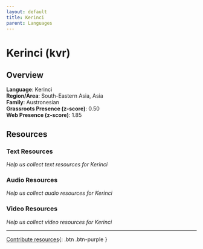 ```yaml
---
layout: default
title: Kerinci
parent: Languages
---
```


# Kerinci (kvr)

## Overview

**Language**: Kerinci  
**Region/Area**: South-Eastern Asia, Asia  
**Family**: Austronesian  
**Grassroots Presence (z-score)**: 0.50  
**Web Presence (z-score)**: 1.85  

## Resources

### Text Resources
*Help us collect text resources for Kerinci*

### Audio Resources
*Help us collect audio resources for Kerinci*

### Video Resources
*Help us collect video resources for Kerinci*

---

[Contribute resources](https://forms.office.com/e/1SfLJx3u1r){: .btn .btn-purple }
